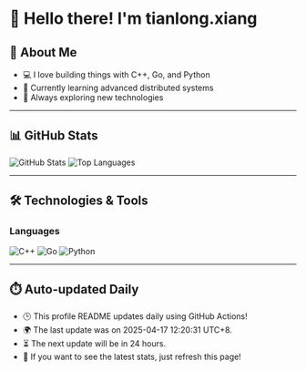 # 👋 Hello there! I'm tianlong.xiang

## 🧠 About Me

- 💻 I love building things with C++, Go, and Python
- 🌱 Currently learning advanced distributed systems
- 🚀 Always exploring new technologies

---

## 📊 GitHub Stats

![GitHub Stats](https://github-readme-stats-chi-one-17.vercel.app/api?username=ttf248&hide_title=true&show_icons=true&include_all_commits=true&count_private=true&bg_color=0000&text_color=8A919F&locale=cn&t=1744863631)
![Top Languages](https://github-readme-stats-chi-one-17.vercel.app/api/top-langs/?username=ttf248&hide_title=true&hide=html&layout=compact&bg_color=0000&text_color=8A919F&locale=cn&t=1744863631)

---

## 🛠️ Technologies & Tools

### Languages

![C++](https://img.shields.io/badge/C++-00599C?logo=c%2b%2b&logoColor=white&style=flat-square)
![Go](https://img.shields.io/badge/Go-00ADD8?logo=go&logoColor=white&style=flat-square)
![Python](https://img.shields.io/badge/Python-3776AB?logo=python&logoColor=white&style=flat-square)

---

## ⏱️ Auto-updated Daily

- 🕒 This profile README updates daily using GitHub Actions!
- 🌍 The last update was on 2025-04-17 12:20:31 UTC+8.
- ⏳ The next update will be in 24 hours.
- 🔄 If you want to see the latest stats, just refresh this page!
